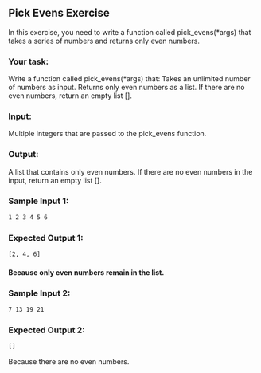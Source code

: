 ## Pick Evens Exercise

In this exercise, you need to write a function called pick_evens(*args) that takes a series of numbers and returns only even numbers.

### Your task:
Write a function called pick_evens(*args) that: Takes an unlimited number of numbers as input.
Returns only even numbers as a list.
If there are no even numbers, return an empty list [].

### Input:
Multiple integers that are passed to the pick_evens function.

### Output:
A list that contains only even numbers.
If there are no even numbers in the input, return an empty list [].

### Sample Input 1:
```sh
1 2 3 4 5 6
```

### Expected Output 1:
```sh
[2, 4, 6]
```
#### Because only even numbers remain in the list.

### Sample Input 2:
```sh
7 13 19 21
```

### Expected Output 2:
```sh
[]
```
Because there are no even numbers.